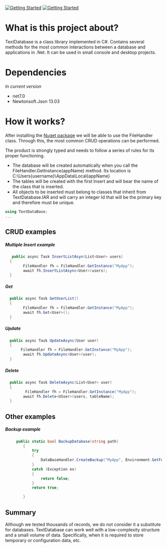 [![Getting Started](https://img.shields.io/badge/lang-en-red.svg)](https://github.com/alexarriete/TextDataBase/blob/master/README.md) [![Getting Started](https://img.shields.io/badge/lang-es-yellow.svg)](https://github.com/alexarriete/TextDataBase/blob/master/Readme.es.md)

# What is this project about?

TextDatabase is a class library implemented in C#. Contains several methods for the most common interactions between a database and applications in .Net. It can be used in small console and desktop projects.

# Dependencies

_In current version_

- net7.0
- Newtonsoft.Json 13.03

# How it works?

After installing the [Nuget package](https://www.nuget.org/packages/TextDataBase) we will be able to use the FileHandler class. Through this, the most common CRUD operations can be performed.

The product is strongly typed and needs to follow a series of rules for its proper functioning.

- The database will be created automatically when you call the FileHandler.GetInstance(appName) method. Its location is C:\Users\{username}\AppData\Local\{appName}
- The tables will be created with the first Insert and will bear the name of the class that is inserted.
- All objects to be inserted must belong to classes that inherit from TextDatabase.IAR and will carry an integer Id that will be the primary key and therefore must be unique.

```csharp
using TextDataBase;
...

```

## CRUD examples

##### Multiple Insert example

```csharp
   public async Task InsertListAsyn(List<User> users)
  {
        FileHandler fh = FileHandler.GetInstance("MyApp");
        await fh.InsertListAsync<User>(users);
  }
```

##### Get

```csharp
  public async Task GetUserList()
  {
        FileHandler fh = FileHandler.GetInstance("MyApp");
        await fh.Get<User>();
  }
```

##### Update

```csharp
  public async Task UpdateAsync(User user)
  {
       FileHandler fh = FileHandler.GetInstance("MyApp");
        await fh.UpdateAsync<User>(user);
  }
```

##### Delete

```csharp
  public async Task DeleteAsync(List<User> user)
  {
         FileHandler fh = FileHandler.GetInstance("MyApp");
        await fh.Delete<USser>(users, tableName);
  }
```

## Other examples

##### Backup example

```csharp
     public static bool BackupDatabase(string path)
        {
            try
            {
                DataBaseHandler.CreateBackup("MyApp", Environment.GetFolderPath(Environment.SpecialFolder.Desktop), true);
            }
            catch (Exception ex)
            {
                return false;
            }
            return true;

        }
```

## Summary

Although we tested thousands of records, we do not consider it a substitute for databases. TextDatabase can work well with a low-complexity structure and a small volume of data. Specifically, when it is required to store temporary or configuration data, etc.
